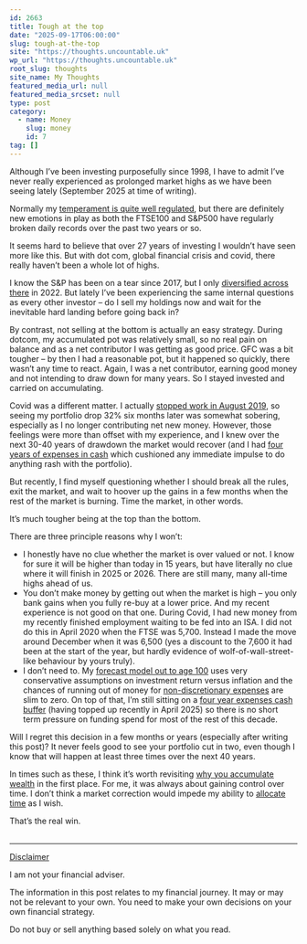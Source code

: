 ```yaml
---
id: 2663
title: Tough at the top
date: "2025-09-17T06:00:00"
slug: tough-at-the-top
site: "https://thoughts.uncountable.uk"
wp_url: "https://thoughts.uncountable.uk"
root_slug: thoughts
site_name: My Thoughts
featured_media_url: null
featured_media_srcset: null
type: post
category:
  - name: Money
    slug: money
    id: 7
tag: []
---
```



<p>Although I&#8217;ve been investing purposefully since 1998, I have to admit I&#8217;ve never really experienced as prolonged market highs as we have been seeing lately (September 2025 at time of writing).  </p>



<p>Normally my <a href="https://thoughts.uncountable.uk/most-important-factors-for-accumulating-wealth/" data-type="post" data-id="228">temperament is quite well regulated</a>, but there are definitely new emotions in play as both the FTSE100 and S&amp;P500 have regularly broken daily records over the past two years or so.</p>



<p>It seems hard to believe that over 27 years of investing I wouldn&#8217;t have seen more like this.  But with dot com, global financial crisis and covid, there really haven&#8217;t been a whole lot of highs.  </p>



<p>I know the S&amp;P has been on a tear since 2017, but I only <a href="https://thoughts.uncountable.uk/us-and-uk-portfolio-allocation/" data-type="post" data-id="1878">diversified across there</a> in 2022.  But lately I&#8217;ve been experiencing the same internal questions as every other investor &#8211; do I sell my holdings now and wait for the inevitable hard landing before going back in?</p>



<p>By contrast, not selling at the bottom is actually an easy strategy. During dotcom, my accumulated pot was relatively small, so no real pain on balance and as a net contributor I was getting as good price. GFC was a bit tougher &#8211; by then I had a reasonable pot, but it happened so quickly, there wasn&#8217;t any time to react. Again, I was a net contributor, earning good money and not intending to draw down for many years. So I stayed invested and carried on accumulating.</p>



<p>Covid was a different matter.  I actually <a href="https://thoughts.uncountable.uk/stopping-work/" data-type="post" data-id="575">stopped work in August 2019</a>, so seeing my portfolio drop 32% six months later was somewhat sobering, especially as I no longer contributing net new money.  However, those feelings were more than offset with my experience, and I knew over the next 30-40 years of drawdown the market would recover (and I had <a href="https://thoughts.uncountable.uk/holding-cash-in-drawdown/" data-type="post" data-id="1798">four years of expenses in cash</a> which cushioned any immediate impulse to do anything rash with the portfolio).</p>



<p>But recently, I find myself questioning whether I should break all the rules, exit the market, and wait to hoover up the gains in a few months when the rest of the market is burning.  Time the market, in other words.</p>



<p>It&#8217;s much tougher being at the top than the bottom.</p>



<p>There are three principle reasons why I won&#8217;t:</p>



<ul class="wp-block-list">
<li>I honestly have no clue whether the market is over valued or not. I know for sure it will be higher than today in 15 years, but have literally no clue where it will finish in 2025 or 2026. There are still many, many all-time highs ahead of us.</li>



<li>You don&#8217;t make money by getting out when the market is high &#8211; you only bank gains when you fully re-buy at a lower price.  And my recent experience is not good on that one.  During Covid, I had new money from my recently finished employment waiting to be fed into an ISA.  I did not do this in April 2020 when the FTSE was 5,700.  Instead I made the move around December when it was 6,500 (yes a discount to the 7,600 it had been at the start of the year, but hardly evidence of wolf-of-wall-street-like behaviour by yours truly).</li>



<li>I don&#8217;t need to.  My <a href="https://thoughts.uncountable.uk/modelling-your-financial-future/" data-type="post" data-id="2185">forecast model out to age 100</a> uses very conservative assumptions on investment return versus inflation and the chances of running out of money for <a href="https://thoughts.uncountable.uk/discretionary-vs-non-discretionary-spend/" data-type="post" data-id="512">non-discretionary expenses</a> are slim to zero.  On top of that, I&#8217;m still sitting on a <a href="https://thoughts.uncountable.uk/holding-cash-in-drawdown/" data-type="post" data-id="1798">four year expenses cash buffer</a> (having topped up recently in April 2025) so there is no short term pressure on funding spend for most of the rest of this decade.</li>
</ul>



<p>Will I regret this decision in a few months or years (especially after writing this post)?  It never feels good to see your portfolio cut in two, even though I know that will happen at least three times over the next 40 years.</p>



<p>In times such as these, I think it&#8217;s worth revisiting <a href="https://thoughts.uncountable.uk/why-accumulate-wealth/" data-type="post" data-id="676">why you accumulate wealth</a> in the first place.  For me, it was always about gaining control over time.  I don&#8217;t think a market correction would impede my ability to <a href="https://thoughts.uncountable.uk/allocating-time/" data-type="post" data-id="568">allocate time</a> as I wish.  </p>



<p>That&#8217;s the real win.</p>
<br /><!-- wp:group {"layout":{"type":"constrained"}} -->
<div class="wp-block-group"><!-- wp:separator {"style":{"spacing":{"margin":{"top":"var:preset|spacing|40","bottom":"0"}}}} -->
<hr class="wp-block-separator has-alpha-channel-opacity" style="margin-top:var(--wp--preset--spacing--40);margin-bottom:0"/>
<!-- /wp:separator -->

<!-- wp:paragraph {"style":{"typography":{"textDecoration":"underline"}}} -->
<p style="text-decoration:underline">Disclaimer</p>
<!-- /wp:paragraph -->

<!-- wp:paragraph -->
<p>I am not your financial adviser.   </p>
<!-- /wp:paragraph -->

<!-- wp:paragraph -->
<p>The information in this post relates to my financial journey.  It may or may not be relevant to your own.  You need to make your own decisions on your own financial strategy.</p>
<!-- /wp:paragraph -->

<!-- wp:paragraph -->
<p>Do not buy or sell anything based solely on what you read.</p>
<!-- /wp:paragraph --></div>
<!-- /wp:group -->